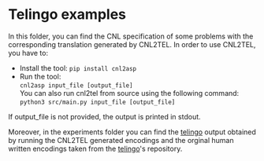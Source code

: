 # Telingo examples

In this folder, you can find the CNL specification of some problems with the corresponding translation generated by CNL2TEL.
In order to use CNL2TEL, you have to:
- Install the tool:
`pip install cnl2asp`
- Run the tool: \
`cnl2asp input_file [output_file]` \
 You can also run cnl2tel from source using the following command: \
`python3 src/main.py input_file [output_file]`

If output_file is not provided, the output is printed in stdout.

Moreover, in the experiments folder you can find the [telingo](https://github.com/potassco/telingo) output obtained by running the CNL2TEL generated encodings and the orginal human written encodings taken from the [telingo](https://github.com/potassco/telingo/tree/master/examples)'s repository.
